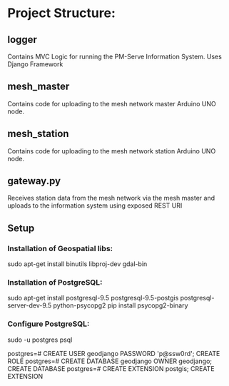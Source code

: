 # Project Structure:
## logger
Contains MVC Logic for running the PM-Serve Information System. Uses Django Framework
## mesh_master
Contains code for uploading to the mesh network master Arduino UNO node.
## mesh_station
Contains code for uploading to the mesh network station Arduino UNO node.
## gateway.py
Receives station data from the mesh network via the mesh master and uploads to the information system using exposed REST URI

## Setup
### Installation of Geospatial libs:
sudo apt-get install binutils libproj-dev gdal-bin

### Installation of PostgreSQL:
sudo apt-get install postgresql-9.5 postgresql-9.5-postgis postgresql-server-dev-9.5 python-psycopg2
pip install psycopg2-binary

### Configure PostgreSQL:
sudo -u postgres psql

postgres=# CREATE USER geodjango PASSWORD 'p@ssw0rd';
CREATE ROLE
postgres=# CREATE DATABASE geodjango OWNER geodjango;
CREATE DATABASE
postgres=# CREATE EXTENSION postgis;
CREATE EXTENSION
